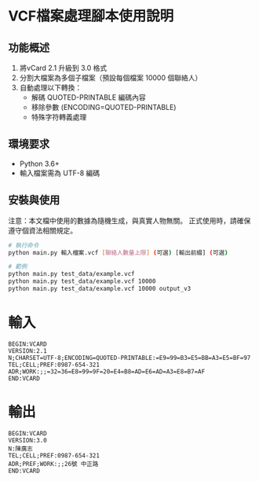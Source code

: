 # VCF檔案處理腳本使用說明

## 功能概述
1. 將vCard 2.1 升級到 3.0 格式
2. 分割大檔案為多個子檔案（預設每個檔案 10000 個聯絡人）
3. 自動處理以下轉換：
   - 解碼 QUOTED-PRINTABLE 編碼內容
   - 移除參數 (ENCODING=QUOTED-PRINTABLE)
   - 特殊字符轉義處理

## 環境要求
- Python 3.6+
- 輸入檔案需為 UTF-8 編碼

## 安裝與使用
注意：本文檔中使用的數據為隨機生成，與真實人物無關。
正式使用時，請確保遵守個資法相關規定。

```bash
# 執行命令
python main.py 輸入檔案.vcf [聯絡人數量上限] (可選) [輸出前綴] (可選)

# 範例
python main.py test_data/example.vcf
python main.py test_data/example.vcf 10000
python main.py test_data/example.vcf 10000 output_v3
```

# 輸入
```vcard
BEGIN:VCARD
VERSION:2.1
N;CHARSET=UTF-8;ENCODING=QUOTED-PRINTABLE:=E9=99=B3=E5=BB=A3=E5=BF=97
TEL;CELL;PREF:0987-654-321
ADR;WORK:;;=32=36=E8=99=9F=20=E4=B8=AD=E6=AD=A3=E8=B7=AF
END:VCARD
```

# 輸出
```vcard
BEGIN:VCARD
VERSION:3.0
N:陳廣志
TEL;CELL;PREF:0987-654-321
ADR;PREF;WORK:;;26號 中正路
END:VCARD
```